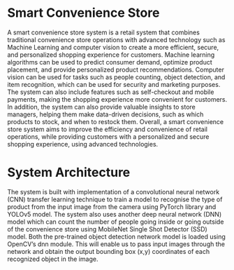 # Smart Convenience Store
A smart convenience store system is a retail system that combines traditional convenience store operations with advanced technology such as Machine Learning and computer vision to create a more efficient, secure, and personalized shopping experience for customers. Machine learning algorithms can be used to predict consumer demand, optimize product placement, and provide personalized product recommendations. Computer vision can be used for tasks such as people counting, object detection, and item recognition, which can be used for security and marketing purposes. The system can also include features such as self-checkout and mobile payments, making the shopping experience more convenient for customers. In addition, the system can also provide valuable insights to store managers, helping them make data-driven decisions, such as which products to stock, and when to restock them. Overall, a smart convenience store system aims to improve the efficiency and convenience of retail operations, while providing customers with a personalized and secure shopping experience, using advanced technologies.

# System Architecture 
The system is built with implementation of a convolutional neural network (CNN) transfer learning technique to train a model to recognise the type of product from the input image from the camera using PyTorch library and YOLOv5 model. The system also uses another deep neural network (DNN) model which can count the number of people going inside or going outside of the convenience store using MobileNet Single Shot Detector (SSD) model. Both the pre-trained object detection network model is loaded using OpenCV’s dnn module. This will enable us to pass input images through the network and obtain the output bounding box (x,y) coordinates of each recognized object in the image.
